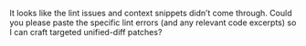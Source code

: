 It looks like the lint issues and context snippets didn’t come through. Could you please paste the specific lint errors (and any relevant code excerpts) so I can craft targeted unified-diff patches?
